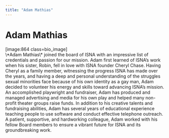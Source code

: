 ```yaml
---
title: "Adam Mathias"
---
```


# Adam Mathias

<p>[image:864 class=bio_image]  <br />
\*Adam Mathias\* joined the board of <span class="caps">ISNA</span> with an impressive list of credentials and passion for our mission. Adam first learned of <span class="caps">ISNA</span>&#8217;s work when his sister, Robin, fell in love with <span class="caps">ISNA</span> founder Cheryl Chase. Having Cheryl as a family member, witnessing the progress <span class="caps">ISNA</span> has made over the years, and having a deep and personal understanding of the struggles sexual minorities face because of his own identity as a gay man, Adam decided to volunteer his energy and skills toward advancing <span class="caps">ISNA</span>&#8217;s mission. An accomplished playwright and fundraiser, Adam has produced and managed advertising and media for his own play and helped many non-profit theater groups raise funds. In addition to his creative talents and fundraising abilities, Adam has several years of educational experience teaching people to use software and conduct effective telephone outreach. A patient, supportive, and hardworking colleague, Adam worked with his fellow Board members to ensure a vibrant future for <span class="caps">ISNA</span> and its groundbreaking work.</p>